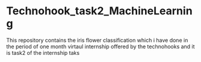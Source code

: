 # Technohook_task2_MachineLearning
This repository contains the iris flower classification which i have done in the period of one month virtaul internship offered by the technohooks and it is task2 of the internship taks
